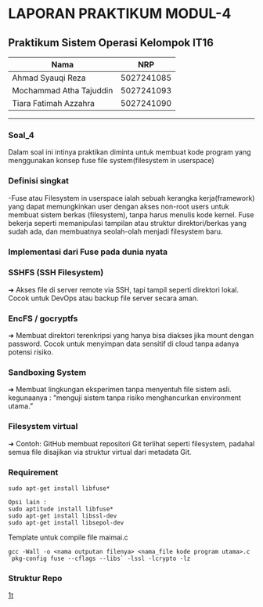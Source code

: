 # LAPORAN PRAKTIKUM MODUL-4 #
## Praktikum Sistem Operasi Kelompok IT16 ##

| Nama | NRP       |
|-------|-----------|
| Ahmad Syauqi Reza | 5027241085   |
| Mochammad Atha Tajuddin   | 5027241093  |
| Tiara Fatimah Azzahra   | 5027241090  |
---


### Soal_4 ###
Dalam soal ini intinya praktikan diminta untuk membuat kode program yang menggunakan konsep fuse file system(filesystem in userspace)

### Definisi singkat ###
-Fuse atau Filesystem in userspace ialah sebuah kerangka kerja(framework) yang dapat memungkinkan user dengan akses non-root users untuk membuat sistem berkas (filesystem), tanpa harus menulis kode kernel. Fuse bekerja seperti memanipulasi tampilan atau struktur direktori/berkas yang sudah ada, dan membuatnya seolah-olah menjadi filesystem baru.

### Implementasi dari Fuse pada dunia nyata ##
### SSHFS (SSH Filesystem) ###
➜ Akses file di server remote via SSH, tapi tampil seperti direktori lokal.
    Cocok untuk DevOps atau backup file server secara aman.

### EncFS / gocryptfs ###
➜ Membuat direktori terenkripsi yang hanya bisa diakses jika mount dengan password.
    Cocok untuk menyimpan data sensitif di cloud tanpa adanya potensi risiko.

### Sandboxing System ###
➜ Membuat lingkungan eksperimen tanpa menyentuh file sistem asli.
    kegunaanya : “menguji sistem tanpa risiko menghancurkan environment utama.”

### Filesystem virtual ###
➜ Contoh: GitHub membuat repositori Git terlihat seperti filesystem, padahal semua file disajikan via struktur virtual dari metadata Git.

### Requirement ###
```
sudo apt-get install libfuse*

Opsi lain :
sudo aptitude install libfuse*
sudo apt-get install libssl-dev
sudo apt-get install libsepol-dev
```
Template untuk compile file maimai.c

```
gcc -Wall -o <nama outputan filenya> <nama_file kode program utama>.c `pkg-config fuse --cflags --libs` -lssl -lcrypto -lz
```

### Struktur Repo ###
[1t](https://github.com/rzkcp/Sisop-4-2025-IT16/blob/f955550d9008dcad0d881a92feb4ae89703e7a0b/assets/ss_1.png)

